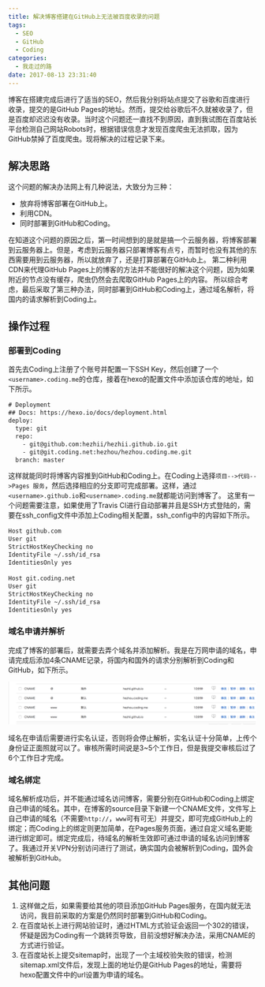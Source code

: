```yaml
---
title: 解决博客搭建在GitHub上无法被百度收录的问题
tags:
  - SEO
  - GitHub
  - Coding
categories:
  - 我走过的路
date: 2017-08-13 23:31:40
---
```

博客在搭建完成后进行了适当的SEO，然后我分别将站点提交了谷歌和百度进行收录，提交的是GitHub Pages的地址。然而，提交给谷歌后不久就被收录了，但是百度却迟迟没有收录。当时这个问题还一直找不到原因，直到我试图在百度站长平台检测自己网站Robots时，根据错误信息才发现百度爬虫无法抓取，因为GitHub禁掉了百度爬虫。现将解决的过程记录下来。

<!-- more -->

## 解决思路

这个问题的解决办法网上有几种说法，大致分为三种：

- 放弃将博客部署在GitHub上。
- 利用CDN。
- 同时部署到GitHub和Coding。

在知道这个问题的原因之后，第一时间想到的是就是搞一个云服务器，将博客部署到云服务器上。但是，考虑到云服务器只部署博客有点亏，而暂时也没有其他的东西需要用到云服务器，所以就放弃了，还是打算部署在GitHub上。
第二种利用CDN来代理GitHub Pages上的博客的方法并不能很好的解决这个问题，因为如果附近的节点没有缓存，爬虫仍然会去爬取GitHub Pages上的内容。
所以综合考虑，最后采取了第三种办法，同时部署到GitHub和Coding上，通过域名解析，将国内的请求解析到Coding上。

## 操作过程

### 部署到Coding

首先去Coding上注册了个账号并配置一下SSH Key，然后创建了一个`<username>.coding.me`的仓库，接着在hexo的配置文件中添加该仓库的地址，如下所示。

```
# Deployment
## Docs: https://hexo.io/docs/deployment.html
deploy:
  type: git
  repo:
    - git@github.com:hezhii/hezhii.github.io.git
    - git@git.coding.net:hezhou/hezhou.coding.me.git
  branch: master
```

这样就能同时将博客内容推到GitHub和Coding上。在Coding上选择`项目-->代码-->Pages 服务`，然后选择相应的分支即可完成部署。这样，通过`<username>.github.io`和`<username>.coding.me`就都能访问到博客了。
这里有一个问题需要注意，如果使用了Travis CI进行自动部署并且是SSH方式登陆的，需要在ssh_config文件中添加上Coding相关配置，ssh_config中的内容如下所示。

```
Host github.com
User git
StrictHostKeyChecking no
IdentityFile ~/.ssh/id_rsa
IdentitiesOnly yes

Host git.coding.net
User git
StrictHostKeyChecking no
IdentityFile ~/.ssh/id_rsa
IdentitiesOnly yes
```

### 域名申请并解析

完成了博客的部署后，就需要去弄个域名并添加解析。我是在万网申请的域名，申请完成后添加4条CNAME记录，将国内和国外的请求分别解析到Coding和GitHub，如下所示。

<div align="center"><img src="/images/domain-resolution.png" alt="域名解析" title="域名解析"></div>

域名在申请后需要进行实名认证，否则将会停止解析，实名认证十分简单，上传个身份证正面照就可以了。审核所需时间说是3~5个工作日，但是我提交审核后过了6个工作日才完成。

### 域名绑定

域名解析成功后，并不能通过域名访问博客，需要分别在GitHub和Coding上绑定自己申请的域名。其中，在博客的source目录下新建一个CNAME文件，文件写上自己申请的域名（不需要`http://`，`www`可有可无）并提交，即可完成GitHub上的绑定；而Coding上的绑定则更加简单，在Pages服务页面，通过自定义域名更能进行绑定即可。绑定完成后，待域名的解析生效即可通过申请的域名访问到博客了。我通过开关VPN分别访问进行了测试，确实国内会被解析到Coding，国外会被解析到GitHub。

## 其他问题

1. 这样做之后，如果需要给其他的项目添加GitHub Pages服务，在国内就无法访问，我目前采取的方案是仍然同时部署到GitHub和Coding。
2. 在百度站长上进行网站验证时，通过HTML方式验证会返回一个302的错误，怀疑是因为Coding有一个跳转页导致，目前没想好解决办法，采用CNAME的方式进行验证。
3. 在百度站长上提交sitemap时，出现了一个主域校验失败的错误，检测sitemap.xml文件后，发现上面的地址仍是GitHub Pages的地址，需要将hexo配置文件中的url设置为申请的域名。